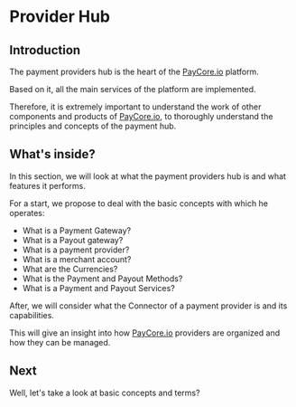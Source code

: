 # Provider Hub

## Introduction

The payment providers hub is the heart of the [PayCore.io](http://PayCore.io) platform.

Based on it, all the main services of the platform are implemented.

Therefore, it is extremely important to understand the work of other components and products of [PayCore.io](http://PayCore.io), to thoroughly understand the principles and concepts of the payment hub.

## What's inside?

In this section, we will look at what the payment providers hub is and what features it performs.

For a start, we propose to deal with the basic concepts with which he operates:

-   What is a Payment Gateway?
-   What is a Payout gateway?
-   What is a payment provider?
-   What is a merchant account?
-   What are the Currencies?
-   What is the Payment and Payout Methods?
-   What is a Payment and Payout Services?

After, we will consider what the Connector of a payment provider is and its capabilities.

This will give an insight into how [PayCore.io](http://PayCore.io) providers are organized and how they can be managed.

## Next

Well, let's take a look at basic concepts and terms?